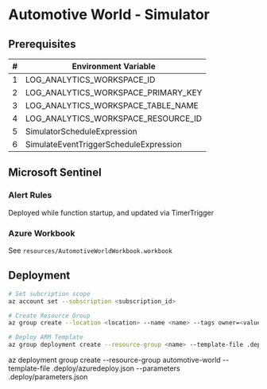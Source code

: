 # Automotive World - Simulator

##

## Prerequisites
| # | Environment Variable                |
|---|-------------------------------------|
| 1 | LOG_ANALYTICS_WORKSPACE_ID          |
| 2 | LOG_ANALYTICS_WORKSPACE_PRIMARY_KEY |
| 3 | LOG_ANALYTICS_WORKSPACE_TABLE_NAME  |
| 4 | LOG_ANALYTICS_WORKSPACE_RESOURCE_ID |
| 5 | SimulatorScheduleExpression         |
| 6 | SimulateEventTriggerScheduleExpression  |


## Microsoft Sentinel

### Alert Rules
Deployed while function startup, and updated via TimerTrigger

### Azure Workbook
See `resources/AutomotiveWorldWorkbook.workbook`

## Deployment
```bash
# Set subcription scope
az account set --subscription <subscription_id>

# Create Resource Group
az group create --location <location> --name <name> --tags owner=<value>

# Deploy ARM Template
az group deployment create --resource-group <name> --template-file .deploy/azuredeploy.json --parameters .deploy/parameters.json
```

az deployment group create --resource-group automotive-world --template-file .deploy/azuredeploy.json --parameters .deploy/parameters.json